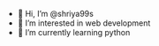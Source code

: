 - 👋 Hi, I’m @shriya99s
- 👀 I’m interested in web development
- 🌱 I’m currently learning python
<!---
shriya99s/shriya99s is a ✨ special ✨ repository because its `README.md` (this file) appears on your GitHub profile.
You can click the Preview link to take a look at your changes.
--->
